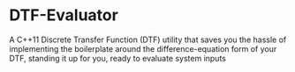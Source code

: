 # DTF-Evaluator
A C++11 Discrete Transfer Function (DTF) utility that saves you the hassle of implementing the boilerplate around the difference-equation form of your DTF, standing it up for you, ready to evaluate system inputs
